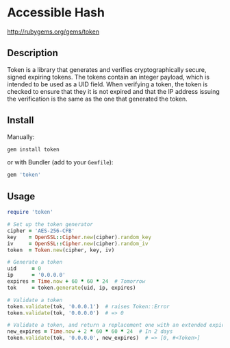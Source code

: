 # Accessible Hash

http://rubygems.org/gems/token

## Description

Token is a library that generates and verifies cryptographically secure, signed
expiring tokens.  The tokens contain an integer payload, which is intended to
be used as a UID field.  When verifying a token, the token is checked to ensure
that they it is not expired and that the IP address issuing the verification is
the same as the one that generated the token.

## Install

Manually:

```bash
gem install token
```

or with Bundler (add to your `Gemfile`):

```ruby
gem 'token'
```

## Usage

```ruby
require 'token'

# Set up the token generator
cipher = 'AES-256-CFB'
key    = OpenSSL::Cipher.new(cipher).random_key
iv     = OpenSSL::Cipher.new(cipher).random_iv
token  = Token.new(cipher, key, iv)

# Generate a token
uid     = 0
ip      = '0.0.0.0'
expires = Time.now + 60 * 60 * 24  # Tomorrow
tok     = token.generate(uid, ip, expires)

# Validate a token
token.validate(tok, '0.0.0.1')  # raises Token::Error
token.validate(tok, '0.0.0.0')  # => 0

# Validate a token, and return a replacement one with an extended expiration
new_expires = Time.now + 2 * 60 * 60 * 24  # In 2 days
token.validate(tok, '0.0.0.0', new_expires)  # => [0, #<Token>]
```
